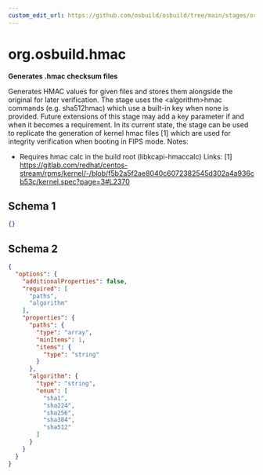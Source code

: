 ```yaml
---
custom_edit_url: https://github.com/osbuild/osbuild/tree/main/stages/org.osbuild.hmac.meta.json
---
```

# org.osbuild.hmac
<!--
[//]: # ( DO NOT MODIFY THIS FILE! )
[//]: # ( This content is generated by `scripts/pull_osbuild_modules.py` )
[//]: # ( Rather change the source of this: https://github.com/osbuild/osbuild/tree/main/stages/org.osbuild.hmac.meta.json )
-->

**Generates .hmac checksum files**

Generates HMAC values for given files and stores them alongside the original
for later verification.
The stage uses the \<algorithm\>hmac commands (e.g. sha512hmac) which use a
built-in key when none is provided. Future extensions of this stage may
add a key parameter if and when it becomes a requirement. 
In its current state, the stage can be used to replicate the generation of
kernel hmac files \[1\] which are used for integrity verification when booting
in FIPS mode.
Notes:
  - Requires hmac calc in the build root (libkcapi-hmaccalc)
Links:
\[1\] https://gitlab.com/redhat/centos-stream/rpms/kernel/-/blob/f5b2a5f2ae8040c6072382545d302a4a936cb53c/kernel.spec?page=3#L2370

## Schema 1

```json
{}
```

## Schema 2

```json
{
  "options": {
    "additionalProperties": false,
    "required": [
      "paths",
      "algorithm"
    ],
    "properties": {
      "paths": {
        "type": "array",
        "minItems": 1,
        "items": {
          "type": "string"
        }
      },
      "algorithm": {
        "type": "string",
        "enum": [
          "sha1",
          "sha224",
          "sha256",
          "sha384",
          "sha512"
        ]
      }
    }
  }
}
```
